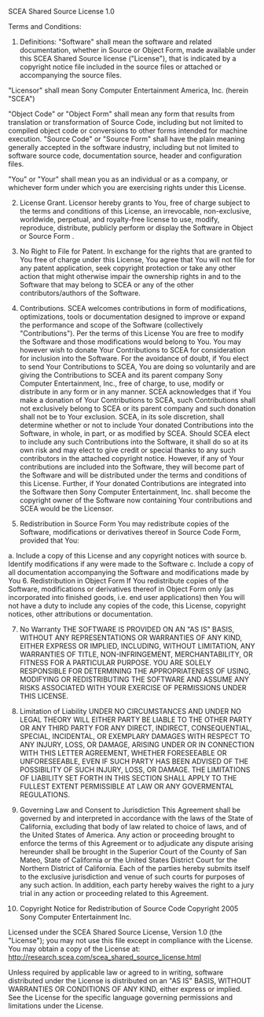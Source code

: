 SCEA Shared Source License 1.0

Terms and Conditions:

1. Definitions:
"Software" shall mean the software and related documentation, whether in Source or Object Form, made available under this SCEA Shared Source license ("License"),
that is indicated by a copyright notice file included in the source files or attached or accompanying the source files.

"Licensor" shall mean Sony Computer Entertainment America, Inc. (herein "SCEA")

"Object Code" or "Object Form" shall mean any form that results from translation or transformation of Source Code, including but not limited to compiled object code
or conversions to other forms intended for machine execution. "Source Code" or "Source Form" shall have the plain meaning generally accepted in the software industry,
including but not limited to software source code, documentation source, header and configuration files.

"You" or "Your" shall mean you as an individual or as a company, or whichever form under which you are exercising rights under this License.

2. License Grant.
Licensor hereby grants to You, free of charge subject to the terms and conditions of this License, an irrevocable, non-exclusive, worldwide, perpetual, and royalty-free
license to use, modify, reproduce, distribute, publicly perform or display the Software in Object or Source Form .

4. No Right to File for Patent.
In exchange for the rights that are granted to You free of charge under this License, You agree that You will not file for any patent application, seek copyright
 protection or take any other action that might otherwise impair the ownership rights in and to the Software that may belong to SCEA or any of the other contributors/authors
of the Software.

6. Contributions.
SCEA welcomes contributions in form of modifications, optimizations, tools or documentation designed to improve or expand the performance and scope of the Software
(collectively "Contributions"). Per the terms of this License You are free to modify the Software and those modifications would belong to You. You may however wish to
donate Your Contributions to SCEA for consideration for inclusion into the Software. For the avoidance of doubt, if You elect to send Your Contributions to SCEA, You are
doing so voluntarily and are giving the Contributions to SCEA and its parent company Sony Computer Entertainment, Inc., free of charge, to use, modify or distribute in
any form or in any manner. SCEA acknowledges that if You make a donation of Your Contributions to SCEA, such Contributions shall not exclusively belong to SCEA or its
parent company and such donation shall not be to Your exclusion. SCEA, in its sole discretion, shall determine whether or not to include Your donated Contributions into
the Software, in whole, in part, or as modified by SCEA. Should SCEA elect to include any such Contributions into the Software, it shall do so at its own risk and may elect
to give credit or special thanks to any such contributors in the attached copyright notice. However, if any of Your contributions are included into the Software, they will
 become part of the Software and will be distributed under the terms and conditions of this License. Further, if Your donated Contributions are integrated into the Software
 then Sony Computer Entertainment, Inc. shall become the copyright owner of the Software now containing Your contributions and SCEA would be the Licensor.

8. Redistribution in Source Form
You may redistribute copies of the Software, modifications or derivatives thereof in Source Code Form, provided that You:

a. Include a copy of this License and any copyright notices with source
b. Identify modifications if any were made to the Software
c. Include a copy of all documentation accompanying the Software and modifications made by You
6. Redistribution in Object Form
If You redistribute copies of the Software, modifications or derivatives thereof in Object Form only (as incorporated into finished goods, i.e. end user applications) then 
You will not have a duty to include any copies of the code, this License, copyright notices, other attributions or documentation.

7. No Warranty
THE SOFTWARE IS PROVIDED ON AN "AS IS" BASIS, WITHOUT ANY REPRESENTATIONS OR WARRANTIES OF ANY KIND, EITHER EXPRESS OR IMPLIED, INCLUDING, WITHOUT LIMITATION, ANY
WARRANTIES OF TITLE, NON-INFRINGEMENT, MERCHANTABILITY, OR FITNESS FOR A PARTICULAR PURPOSE. YOU ARE SOLELY RESPONSIBLE FOR DETERMINING THE APPROPRIATENESS OF USING,
MODIFYING OR REDISTRIBUTING THE SOFTWARE AND ASSUME ANY RISKS ASSOCIATED WITH YOUR EXERCISE OF PERMISSIONS UNDER THIS LICENSE.

9. Limitation of Liability
UNDER NO CIRCUMSTANCES AND UNDER NO LEGAL THEORY WILL EITHER PARTY BE LIABLE TO THE OTHER PARTY OR ANY THIRD PARTY FOR ANY DIRECT, INDIRECT, CONSEQUENTIAL, SPECIAL,
 INCIDENTAL, OR EXEMPLARY DAMAGES WITH RESPECT TO ANY INJURY, LOSS, OR DAMAGE, ARISING UNDER OR IN CONNECTION WITH THIS LETTER AGREEMENT, WHETHER FORESEEABLE OR
UNFORESEEABLE, EVEN IF SUCH PARTY HAS BEEN ADVISED OF THE POSSIBILITY OF SUCH INJURY, LOSS, OR DAMAGE. THE LIMITATIONS OF LIABILITY SET FORTH IN THIS SECTION SHALL
 APPLY TO THE FULLEST EXTENT PERMISSIBLE AT LAW OR ANY GOVERMENTAL REGULATIONS.

11. Governing Law and Consent to Jurisdiction
This Agreement shall be governed by and interpreted in accordance with the laws of the State of California, excluding that body of law related to choice of laws,
and of the United States of America. Any action or proceeding brought to enforce the terms of this Agreement or to adjudicate any dispute arising hereunder shall
be brought in the Superior Court of the County of San Mateo, State of California or the United States District Court for the Northern District of California. Each
of the parties hereby submits itself to the exclusive jurisdiction and venue of such courts for purposes of any such action. In addition, each party hereby waives the
right to a jury trial in any action or proceeding related to this Agreement.

13. Copyright Notice for Redistribution of Source Code
Copyright 2005 Sony Computer Entertainment Inc.

Licensed under the SCEA Shared Source License, Version 1.0 (the "License"); you may not use this file except in compliance with the License. You may obtain a copy of the License at:
http://research.scea.com/scea_shared_source_license.html

Unless required by applicable law or agreed to in writing, software distributed under the License is distributed on an "AS IS" BASIS, WITHOUT WARRANTIES OR CONDITIONS OF 
ANY KIND, either express or implied. See the License for the specific language governing permissions and limitations under the License.
